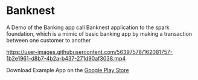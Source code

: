 # Banknest
A Demo of the Banking app call Banknest application to the spark foundation, which is a mimic of basic banking app by making a transaction between one customer to another



https://user-images.githubusercontent.com/56397578/162081757-1b2e1961-d8b7-4b2a-b437-271d90af3038.mp4


Download Example App on the [Google Play Store](https://play.google.com/store/apps/details?id=com.bankness.basicbankingapp)

